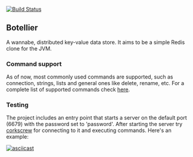 [![Build Status](https://travis-ci.org/danielrs/botellier.svg?branch=master)](https://travis-ci.org/danielrs/botellier)

## Botellier

A wannabe, distributed key-value data store. It aims to be a simple Redis clone for the JVM.

### Command support

As of now, most commonly used commands are supported, such as connection, strings, lists and general ones like delete,
rename, etc. For a complete list of supported commands check [here](https://github.com/danielrs/botellier/blob/master/src/main/kotlin/org/botellier/command/commands.kt).

### Testing

The project includes an entry point that starts a server on the default port (6679) with the
password set to 'password'. After starting the server try [corkscrew](https://github.com/danielrs/corkscrew) for
connecting to it and executing commands. Here's an example:

[![asciicast](https://asciinema.org/a/b5yhrwnsu8v4rkna08yoa3wre.png)](https://asciinema.org/a/b5yhrwnsu8v4rkna08yoa3wre)
